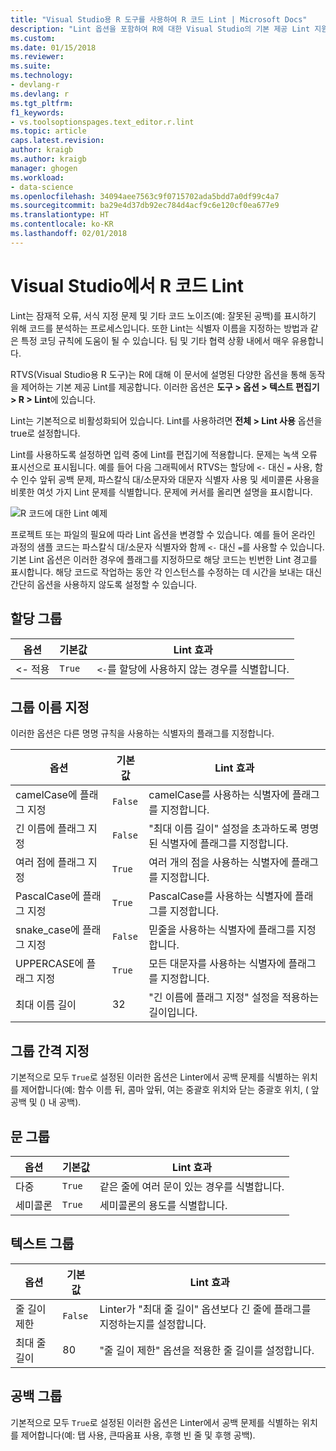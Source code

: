 ```yaml
---
title: "Visual Studio용 R 도구를 사용하여 R 코드 Lint | Microsoft Docs"
description: "Lint 옵션을 포함하여 R에 대한 Visual Studio의 기본 제공 Lint 지원을 사용하는 방법입니다."
ms.custom: 
ms.date: 01/15/2018
ms.reviewer: 
ms.suite: 
ms.technology:
- devlang-r
ms.devlang: r
ms.tgt_pltfrm: 
f1_keywords:
- vs.toolsoptionspages.text_editor.r.lint
ms.topic: article
caps.latest.revision: 
author: kraigb
ms.author: kraigb
manager: ghogen
ms.workload:
- data-science
ms.openlocfilehash: 34094aee7563c9f0715702ada5bdd7a0df99c4a7
ms.sourcegitcommit: ba29e4d37db92ec784d4acf9c6e120cf0ea677e9
ms.translationtype: HT
ms.contentlocale: ko-KR
ms.lasthandoff: 02/01/2018
---
```

# <a name="linting-r-code-in-visual-studio"></a>Visual Studio에서 R 코드 Lint

Lint는 잠재적 오류, 서식 지정 문제 및 기타 코드 노이즈(예: 잘못된 공백)를 표시하기 위해 코드를 분석하는 프로세스입니다. 또한 Lint는 식별자 이름을 지정하는 방법과 같은 특정 코딩 규칙에 도움이 될 수 있습니다. 팀 및 기타 협력 상황 내에서 매우 유용합니다.

RTVS(Visual Studio용 R 도구)는 R에 대해 이 문서에 설명된 다양한 옵션을 통해 동작을 제어하는 기본 제공 Lint를 제공합니다. 이러한 옵션은 **도구 > 옵션 > 텍스트 편집기 > R > Lint**에 있습니다.

Lint는 기본적으로 비활성화되어 있습니다. Lint를 사용하려면 **전체 > Lint 사용** 옵션을 true로 설정합니다.

Lint를 사용하도록 설정하면 입력 중에 Lint를 편집기에 적용합니다. 문제는 녹색 오류 표시선으로 표시됩니다. 예를 들어 다음 그래픽에서 RTVS는 할당에 `<-` 대신 `=` 사용, 함수 인수 앞뒤 공백 문제, 파스칼식 대/소문자와 대문자 식별자 사용 및 세미콜론 사용을 비롯한 여섯 가지 Lint 문제를 식별합니다. 문제에 커서를 올리면 설명을 표시합니다.

![R 코드에 대한 Lint 예제](media/linting-01.png)

프로젝트 또는 파일의 필요에 따라 Lint 옵션을 변경할 수 있습니다. 예를 들어 온라인 과정의 샘플 코드는 파스칼식 대/소문자 식별자와 함께 `<-` 대신 `=`를 사용할 수 있습니다. 기본 Lint 옵션은 이러한 경우에 플래그를 지정하므로 해당 코드는 빈번한 Lint 경고를 표시합니다. 해당 코드로 작업하는 동안 각 인스턴스를 수정하는 데 시간을 보내는 대신 간단히 옵션을 사용하지 않도록 설정할 수 있습니다.

## <a name="assignment-group"></a>할당 그룹

| 옵션 | 기본값 | Lint 효과 |
| --- | --- | --- |
| \<- 적용 | `True` | `<-`를 할당에 사용하지 않는 경우를 식별합니다. |

## <a name="naming-group"></a>그룹 이름 지정

이러한 옵션은 다른 명명 규칙을 사용하는 식별자의 플래그를 지정합니다.

| 옵션 | 기본값 | Lint 효과 |
| --- | --- | --- |
| camelCase에 플래그 지정 | `False` | camelCase를 사용하는 식별자에 플래그를 지정합니다. |
| 긴 이름에 플래그 지정 | `False` | "최대 이름 길이" 설정을 초과하도록 명명된 식별자에 플래그를 지정합니다. |
| 여러 점에 플래그 지정 | `True` | 여러 개의 점을 사용하는 식별자에 플래그를 지정합니다. |
| PascalCase에 플래그 지정 | `True` | PascalCase를 사용하는 식별자에 플래그를 지정합니다. |
| snake_case에 플래그 지정 | `False` | 믿줄을 사용하는 식별자에 플래그를 지정합니다. |
| UPPERCASE에 플래그 지정 | `True` | 모든 대문자를 사용하는 식별자에 플래그를 지정합니다. |
| 최대 이름 길이 | 32 | "긴 이름에 플래그 지정" 설정을 적용하는 길이입니다. |

## <a name="spacing-group"></a>그룹 간격 지정

기본적으로 모두 `True`로 설정된 이러한 옵션은 Linter에서 공백 문제를 식별하는 위치를 제어합니다(예: 함수 이름 뒤, 콤마 앞뒤, 여는 중괄호 위치와 닫는 중괄호 위치, ( 앞 공백 및 () 내 공백).

## <a name="statements-group"></a>문 그룹

| 옵션 | 기본값 | Lint 효과 |
| --- | --- | --- |
| 다중 | `True` | 같은 줄에 여러 문이 있는 경우를 식별합니다. |
| 세미콜론 | `True` | 세미콜론의 용도를 식별합니다. |

## <a name="text-group"></a>텍스트 그룹

| 옵션 | 기본값 | Lint 효과 |
| --- | --- | --- |
| 줄 길이 제한 | `False` | Linter가 "최대 줄 길이" 옵션보다 긴 줄에 플래그를 지정하는지를 설정합니다. |
| 최대 줄 길이 | 80 | "줄 길이 제한" 옵션을 적용한 줄 길이를 설정합니다. |

## <a name="whitespace-group"></a>공백 그룹

기본적으로 모두 `True`로 설정된 이러한 옵션은 Linter에서 공백 문제를 식별하는 위치를 제어합니다(예: 탭 사용, 큰따옴표 사용, 후행 빈 줄 및 후행 공백).